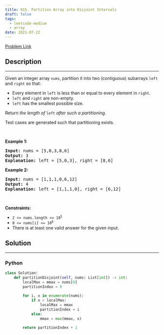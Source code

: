 ```yaml
---
title: 915. Partition Array into Disjoint Intervals
draft: false
tags: 
  - leetcode-medium
  - array
date: 2021-07-22
---
```


[Problem Link](https://leetcode.com/problems/partition-array-into-disjoint-intervals/)

## Description

---
<p>Given an integer array <code>nums</code>, partition it into two (contiguous) subarrays <code>left</code> and <code>right</code> so that:</p>

<ul>
	<li>Every element in <code>left</code> is less than or equal to every element in <code>right</code>.</li>
	<li><code>left</code> and <code>right</code> are non-empty.</li>
	<li><code>left</code> has the smallest possible size.</li>
</ul>

<p>Return <em>the length of </em><code>left</code><em> after such a partitioning</em>.</p>

<p>Test cases are generated such that partitioning exists.</p>

<p>&nbsp;</p>
<p><strong class="example">Example 1:</strong></p>

<pre>
<strong>Input:</strong> nums = [5,0,3,8,6]
<strong>Output:</strong> 3
<strong>Explanation:</strong> left = [5,0,3], right = [8,6]
</pre>

<p><strong class="example">Example 2:</strong></p>

<pre>
<strong>Input:</strong> nums = [1,1,1,0,6,12]
<strong>Output:</strong> 4
<strong>Explanation:</strong> left = [1,1,1,0], right = [6,12]
</pre>

<p>&nbsp;</p>
<p><strong>Constraints:</strong></p>

<ul>
	<li><code>2 &lt;= nums.length &lt;= 10<sup>5</sup></code></li>
	<li><code>0 &lt;= nums[i] &lt;= 10<sup>6</sup></code></li>
	<li>There is at least one valid answer for the given input.</li>
</ul>


## Solution

---
### Python
``` py title='partition-array-into-disjoint-intervals'
class Solution:
    def partitionDisjoint(self, nums: List[int]) -> int:
        localMax = mmax = nums[0]
        partitionIndex = 0
        
        for i, x in enumerate(nums):
            if x < localMax:
                localMax = mmax
                partitionIndex = i
            else:
                mmax = max(mmax, x)
        
        return partitionIndex + 1
```

